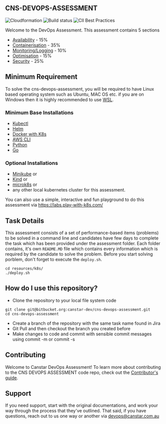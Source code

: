 ## CNS-DEVOPS-ASSESSMENT
![Cloudformation](https://img.shields.io/badge/Canstar-CloudFormation-blue)
![Build status](https://img.shields.io/badge/Build-Infrastructure%20Jobs-orange)
![CII Best Practices](https://bestpractices.coreinfrastructure.org/projects/569/badge)

Welcome to the DevOps Assessment. This assessment contains 5 sections

- [Availability](./assessment/aws-coding-challenge/) - 15%
- [Containerisation](./assessment/containerisation/) - 35%
- [Monitoring/Logging](./assessment/monitoring/) - 10%
- [Optimisation](./assessment/optimisation/) - 15%
- [Security](./assessment/security/) - 25%
## Minimum Requirement
To solve the cns-devops-assessment, you will be required to have Linux based operating system such as Ubuntu, MAC OS etc. if you are on Windows then it is highly recommended to use [WSL](https://docs.microsoft.com/en-us/windows/wsl/install).
### Minimum Base Installations
- [Kubectl](https://kubernetes.io/docs/tasks/tools/)
- [Helm](https://helm.sh/docs/intro/install/)
- [Docker with K8s](https://docs.docker.com/desktop/kubernetes/)
- [AWS CLI](https://docs.aws.amazon.com/cli/latest/userguide/getting-started-install.html)
- [Python](https://www.python.org/downloads/)
- [Go](https://go.dev/doc/install)
### Optional Installations
- [Minikube](https://minikube.sigs.k8s.io/docs/start/) or
- [Kind](https://kind.sigs.k8s.io/docs/user/quick-start/) or
- [microk8s](https://microk8s.io/#install-microk8s) or
- any other local kubernetes cluster for this assessment.

You can also use a simple, interactive and fun playground to do this assessment via https://labs.play-with-k8s.com/
## Task Details
This assessment consists of a set of performance-based items (problems) to be solved in a command line and candidates have few days to complete the task which has been provided under the assessment folder. Each folder contains, it's own `README.MD` file which contains every information which is required by the candidate to solve the problem. Before you start solving porblem, don't forget to execute the `deploy.sh`.
```
cd resources/k8s/
./deploy.sh 
```
## How do I use this repository?
- Clone the repository to your local file system code
```
git clone git@bitbucket.org:canstar-dev/cns-devops-assessment.git
cd cns-devops-assessment 
```
- Create a branch of the repository with the same task name found in Jira
- Git Pull and then checkout the branch you created before
- Make changes to code and commit with sensible commit messages using commit -m or commit -s

## Contributing
Welcome to Canstar DevOps Assessment! To learn more about contributing to the CNS DEVOPS ASSESSMENT code repo, check out the [Contributor's guide](CONTRIBUTING.MD).
## Support
If you need support, start with the original documentations, and work your way through the process that they've outlined. That said, if you have questions, reach out to us one way or another via devops@canstar.com.au




